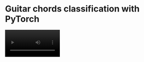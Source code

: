 
# Guitar chords classification with PyTorch

<video src='https://www.youtube.com/watch?v=13HdOq_8tmk' width=180/>


<br>
Used dataset: homemade images (5.000+)
<br>
<br>
Time of training (with validation phases) 1h 23m 45s.
<br>
<br>

<img src= "utils/loss.png">
<br>
<img src= "utils/acc.png">
<br>
<img src= "utils/lr.png">
<br>
<img src= "utils/test_cm.png">
Confusion matrix was created from the predictions on the TEST set
<br>
<br>
<br>

### Training details:
<br>



Total parameters: 			      8,910,671<br>
Total trainable parameters: 	8,910,671<br>
<br>
Training dataset size: 		5,092<br>
Validation dataset size: 	1,091<br>
Test dataset size: 			1,092<br>
<br>
Input image size: 	 256 × 256<br>
<br>
Batch size    	 32<br>
Learning rate 	 0.0001<br>
Loss function 	 <function cross_entropy at 0x7fdea31dd680><br>
No. epochs    	 100<br>
<br>
<br>
<br>
EPOCH: 1	Time:  0h  0m 49s<br>
Training	train accuracy 8.42%	train loss: 2.7048<br>
Validation	val accuracy   7.79%	val loss:   2.7045<br>
<br>
EPOCH: 2	Time:  0h  0m 48s<br>
Training	train accuracy 10.92%	train loss: 2.6946<br>
Validation	val accuracy   8.43%	val loss:   2.7000<br>
<br>
EPOCH: 3	Time:  0h  0m 49s<br>
Training	train accuracy 12.69%	train loss: 2.6724<br>
Validation	val accuracy   14.02%	val loss:   2.6806<br>
<br>
EPOCH: 4	Time:  0h  0m 48s<br>
Training	train accuracy 14.69%	train loss: 2.6283<br>
Validation	val accuracy   19.34%	val loss:   2.6484<br>
<br>
EPOCH: 5	Time:  0h  0m 49s<br>
Training	train accuracy 17.05%	train loss: 2.5676<br>
Validation	val accuracy   20.99%	val loss:   2.5885<br>
<br>
EPOCH: 6	Time:  0h  0m 48s<br>
Training	train accuracy 19.11%	train loss: 2.5098<br>
Validation	val accuracy   23.01%	val loss:   2.5114<br>
<br>
EPOCH: 7	Time:  0h  0m 49s<br>
Training	train accuracy 21.01%	train loss: 2.4261<br>
Validation	val accuracy   25.57%	val loss:   2.4036<br>
<br>
EPOCH: 8	Time:  0h  0m 49s<br>
Training	train accuracy 25.26%	train loss: 2.2946<br>
Validation	val accuracy   31.90%	val loss:   2.1926<br>
<br>
EPOCH: 9	Time:  0h  0m 49s<br>
Training	train accuracy 28.30%	train loss: 2.1360<br>
Validation	val accuracy   40.97%	val loss:   1.9493<br>
<br>
EPOCH: 10	Time:  0h  0m 49s<br>
Training	train accuracy 34.76%	train loss: 1.9345<br>
Validation	val accuracy   46.47%	val loss:   1.6774<br>
<br>
EPOCH: 11	Time:  0h  0m 49s<br>
Training	train accuracy 41.65%	train loss: 1.7294<br>
Validation	val accuracy   58.48%	val loss:   1.3483<br>
<br>
EPOCH: 12	Time:  0h  0m 49s<br>
Training	train accuracy 46.92%	train loss: 1.5414<br>
Validation	val accuracy   62.79%	val loss:   1.1868<br>
<br>
EPOCH: 13	Time:  0h  0m 49s<br>
Training	train accuracy 51.77%	train loss: 1.3734<br>
Validation	val accuracy   59.85%	val loss:   1.1222<br>
<br>
EPOCH: 14	Time:  0h  0m 49s<br>
Training	train accuracy 56.28%	train loss: 1.2301<br>
Validation	val accuracy   70.21%	val loss:   0.8524<br>
<br>
EPOCH: 15	Time:  0h  0m 49s<br>
Training	train accuracy 62.16%	train loss: 1.0809<br>
Validation	val accuracy   75.71%	val loss:   0.7147<br>
<br>
EPOCH: 16	Time:  0h  0m 49s<br>
Training	train accuracy 64.41%	train loss: 0.9859<br>
Validation	val accuracy   75.16%	val loss:   0.7100<br>
<br>
EPOCH: 17	Time:  0h  0m 48s<br>
Training	train accuracy 68.28%	train loss: 0.8657<br>
Validation	val accuracy   83.96%	val loss:   0.5122<br>
<br>
EPOCH: 18	Time:  0h  0m 49s<br>
Training	train accuracy 71.17%	train loss: 0.8114<br>
Validation	val accuracy   80.11%	val loss:   0.5180<br>
<br>
EPOCH: 19	Time:  0h  0m 49s<br>
Training	train accuracy 72.94%	train loss: 0.7373<br>
Validation	val accuracy   85.79%	val loss:   0.4112<br>
<br>
EPOCH: 20	Time:  0h  0m 49s<br>
Training	train accuracy 75.98%	train loss: 0.6513<br>
Validation	val accuracy   87.53%	val loss:   0.3782<br>
<br>
EPOCH: 21	Time:  0h  0m 49s<br>
Training	train accuracy 78.77%	train loss: 0.6002<br>
Validation	val accuracy   86.53%	val loss:   0.3729<br>
<br>
EPOCH: 22	Time:  0h  0m 49s<br>
Training	train accuracy 79.54%	train loss: 0.5597<br>
Validation	val accuracy   90.83%	val loss:   0.2807<br>
<br>
EPOCH: 23	Time:  0h  0m 49s<br>
Training	train accuracy 81.87%	train loss: 0.5115<br>
Validation	val accuracy   90.93%	val loss:   0.2549<br>
<br>
EPOCH: 24	Time:  0h  0m 49s<br>
Training	train accuracy 82.95%	train loss: 0.4680<br>
Validation	val accuracy   90.10%	val loss:   0.2540<br>
<br>
EPOCH: 25	Time:  0h  0m 49s<br>
Training	train accuracy 85.02%	train loss: 0.4106<br>
Validation	val accuracy   81.85%	val loss:   0.5116<br>
<br>
EPOCH: 26	Time:  0h  0m 48s<br>
Training	train accuracy 86.23%	train loss: 0.3960<br>
Validation	val accuracy   73.88%	val loss:   0.8186<br>
<br>
EPOCH: 27	Time:  0h  0m 49s<br>
Training	train accuracy 87.57%	train loss: 0.3337<br>
Validation	val accuracy   90.38%	val loss:   0.2484<br>
<br>
EPOCH: 28	Time:  0h  0m 49s<br>
Training	train accuracy 88.24%	train loss: 0.3286<br>
Validation	val accuracy   85.88%	val loss:   0.3976<br>
<br>
EPOCH: 29	Time:  0h  0m 48s<br>
Training	train accuracy 88.04%	train loss: 0.3361<br>
Validation	val accuracy   93.03%	val loss:   0.1776<br>
<br>
EPOCH: 30	Time:  0h  0m 49s<br>
Training	train accuracy 88.71%	train loss: 0.3058<br>
Validation	val accuracy   94.50%	val loss:   0.1707<br>
<br>
EPOCH: 31	Time:  0h  0m 49s<br>
Training	train accuracy 90.02%	train loss: 0.2744<br>
Validation	val accuracy   96.15%	val loss:   0.1116<br>
<br>
EPOCH: 32	Time:  0h  0m 49s<br>
Training	train accuracy 90.85%	train loss: 0.2496<br>
Validation	val accuracy   95.78%	val loss:   0.1195<br>
<br>
EPOCH: 33	Time:  0h  0m 48s<br>
Training	train accuracy 91.95%	train loss: 0.2327<br>
Validation	val accuracy   94.41%	val loss:   0.1733<br>
<br>
EPOCH: 34	Time:  0h  0m 49s<br>
Training	train accuracy 92.52%	train loss: 0.2161<br>
Validation	val accuracy   93.13%	val loss:   0.2052<br>
<br>
EPOCH: 35	Time:  0h  0m 49s<br>
Training	train accuracy 92.05%	train loss: 0.2150<br>
Validation	val accuracy   97.62%	val loss:   0.0845<br>
<br>
EPOCH: 36	Time:  0h  0m 48s<br>
Training	train accuracy 93.01%	train loss: 0.2061<br>
Validation	val accuracy   95.51%	val loss:   0.1480<br>
<br>
EPOCH: 37	Time:  0h  0m 49s<br>
Training	train accuracy 93.83%	train loss: 0.1759<br>
Validation	val accuracy   96.79%	val loss:   0.0895<br>
<br>
EPOCH: 38	Time:  0h  0m 48s<br>
Training	train accuracy 93.64%	train loss: 0.1801<br>
Validation	val accuracy   93.22%	val loss:   0.1694<br>
<br>
EPOCH: 39	Time:  0h  0m 49s<br>
Training	train accuracy 93.83%	train loss: 0.1763<br>
Validation	val accuracy   97.34%	val loss:   0.0845<br>
<br>
EPOCH: 40	Time:  0h  0m 49s<br>
Training	train accuracy 94.52%	train loss: 0.1558<br>
Validation	val accuracy   97.89%	val loss:   0.0781<br>
<br>
EPOCH: 41	Time:  0h  0m 50s<br>
Training	train accuracy 94.70%	train loss: 0.1522<br>
Validation	val accuracy   98.81%	val loss:   0.0460<br>
<br>
EPOCH: 42	Time:  0h  0m 53s<br>
Training	train accuracy 94.97%	train loss: 0.1451<br>
Validation	val accuracy   96.70%	val loss:   0.0961<br>
<br>
EPOCH: 43	Time:  0h  0m 51s<br>
Training	train accuracy 95.15%	train loss: 0.1398<br>
Validation	val accuracy   98.44%	val loss:   0.0670<br>
<br>
EPOCH: 44	Time:  0h  0m 50s<br>
Training	train accuracy 94.70%	train loss: 0.1488<br>
Validation	val accuracy   97.71%	val loss:   0.0748<br>
<br>
EPOCH: 45	Time:  0h  0m 50s<br>
Training	train accuracy 95.78%	train loss: 0.1348<br>
Validation	val accuracy   98.08%	val loss:   0.0631<br>
<br>
EPOCH: 46	Time:  0h  0m 49s<br>
Training	train accuracy 95.54%	train loss: 0.1282<br>
Validation	val accuracy   98.35%	val loss:   0.0560<br>
<br>
EPOCH: 47	Time:  0h  0m 50s<br>
Training	train accuracy 95.93%	train loss: 0.1203<br>
Validation	val accuracy   98.17%	val loss:   0.0651<br>
<br>
EPOCH: 48	Time:  0h  0m 49s<br>
Training	train accuracy 95.99%	train loss: 0.1187<br>
Validation	val accuracy   98.44%	val loss:   0.0477<br>
<br>
EPOCH: 49	Time:  0h  0m 50s<br>
Training	train accuracy 95.56%	train loss: 0.1222<br>
Validation	val accuracy   98.53%	val loss:   0.0491<br>
<br>
EPOCH: 50	Time:  0h  0m 49s<br>
Training	train accuracy 96.33%	train loss: 0.1040<br>
Validation	val accuracy   98.72%	val loss:   0.0460<br>
<br>
EPOCH: 51	Time:  0h  0m 49s<br>
Training	train accuracy 96.21%	train loss: 0.1073<br>
Validation	val accuracy   98.81%	val loss:   0.0456<br>
<br>
EPOCH: 52	Time:  0h  0m 49s<br>
Training	train accuracy 95.99%	train loss: 0.1070<br>
Validation	val accuracy   98.81%	val loss:   0.0426<br>
<br>
EPOCH: 53	Time:  0h  0m 49s<br>
Training	train accuracy 96.78%	train loss: 0.0949<br>
Validation	val accuracy   98.99%	val loss:   0.0461<br>
<br>
EPOCH: 54	Time:  0h  0m 49s<br>
Training	train accuracy 97.13%	train loss: 0.0861<br>
Validation	val accuracy   98.35%	val loss:   0.0564<br>
<br>
EPOCH: 55	Time:  0h  0m 49s<br>
Training	train accuracy 97.09%	train loss: 0.0856<br>
Validation	val accuracy   98.99%	val loss:   0.0458<br>
<br>
EPOCH: 56	Time:  0h  0m 50s<br>
Training	train accuracy 97.51%	train loss: 0.0767<br>
Validation	val accuracy   98.44%	val loss:   0.0497<br>
<br>
EPOCH: 57	Time:  0h  0m 50s<br>
Training	train accuracy 97.19%	train loss: 0.0768<br>
Validation	val accuracy   99.08%	val loss:   0.0398<br>
<br>
EPOCH: 58	Time:  0h  0m 49s<br>
Training	train accuracy 97.33%	train loss: 0.0797<br>
Validation	val accuracy   99.08%	val loss:   0.0372<br>
<br>
EPOCH: 59	Time:  0h  0m 49s<br>
Training	train accuracy 97.53%	train loss: 0.0718<br>
Validation	val accuracy   99.18%	val loss:   0.0365<br>
<br>
EPOCH: 60	Time:  0h  0m 49s<br>
Training	train accuracy 97.58%	train loss: 0.0654<br>
Validation	val accuracy   98.90%	val loss:   0.0466<br>
<br>
EPOCH: 61	Time:  0h  0m 49s<br>
Training	train accuracy 97.62%	train loss: 0.0691<br>
Validation	val accuracy   98.90%	val loss:   0.0460<br>
<br>
EPOCH: 62	Time:  0h  0m 50s<br>
Training	train accuracy 97.55%	train loss: 0.0675<br>
Validation	val accuracy   98.99%	val loss:   0.0438<br>
<br>
EPOCH: 63	Time:  0h  0m 49s<br>
Training	train accuracy 98.10%	train loss: 0.0598<br>
Validation	val accuracy   98.72%	val loss:   0.0467<br>
<br>
EPOCH: 64	Time:  0h  0m 50s<br>
Training	train accuracy 98.13%	train loss: 0.0569<br>
Validation	val accuracy   99.08%	val loss:   0.0420<br>
<br>
EPOCH: 65	Time:  0h  0m 49s<br>
Training	train accuracy 97.92%	train loss: 0.0565<br>
Validation	val accuracy   98.63%	val loss:   0.0530<br>
<br>
EPOCH: 66	Time:  0h  0m 50s<br>
Training	train accuracy 98.33%	train loss: 0.0561<br>
Validation	val accuracy   99.27%	val loss:   0.0405<br>
<br>
EPOCH: 67	Time:  0h  0m 49s<br>
Training	train accuracy 98.25%	train loss: 0.0582<br>
Validation	val accuracy   98.90%	val loss:   0.0431<br>
<br>
EPOCH: 68	Time:  0h  0m 49s<br>
Training	train accuracy 98.23%	train loss: 0.0554<br>
Validation	val accuracy   99.18%	val loss:   0.0422<br>
<br>
EPOCH: 69	Time:  0h  0m 50s<br>
Training	train accuracy 98.41%	train loss: 0.0445<br>
Validation	val accuracy   99.27%	val loss:   0.0434<br>
<br>
EPOCH: 70	Time:  0h  0m 49s<br>
Training	train accuracy 98.64%	train loss: 0.0407<br>
Validation	val accuracy   99.18%	val loss:   0.0362<br>
<br>
EPOCH: 71	Time:  0h  0m 49s<br>
Training	train accuracy 98.64%	train loss: 0.0452<br>
Validation	val accuracy   98.99%	val loss:   0.0424<br>
<br>
EPOCH: 72	Time:  0h  0m 49s<br>
Training	train accuracy 98.47%	train loss: 0.0441<br>
Validation	val accuracy   99.27%	val loss:   0.0472<br>
<br>
EPOCH: 73	Time:  0h  0m 49s<br>
Training	train accuracy 98.53%	train loss: 0.0482<br>
Validation	val accuracy   99.27%	val loss:   0.0381<br>
<br>
EPOCH: 74	Time:  0h  0m 49s<br>
Training	train accuracy 98.90%	train loss: 0.0371<br>
Validation	val accuracy   99.27%	val loss:   0.0359<br>
<br>
EPOCH: 75	Time:  0h  0m 49s<br>
Training	train accuracy 98.64%	train loss: 0.0402<br>
Validation	val accuracy   99.08%	val loss:   0.0430<br>
<br>
EPOCH: 76	Time:  0h  0m 50s<br>
Training	train accuracy 98.63%	train loss: 0.0415<br>
Validation	val accuracy   99.27%	val loss:   0.0337<br>
<br>
EPOCH: 77	Time:  0h  0m 49s<br>
Training	train accuracy 98.88%	train loss: 0.0328<br>
Validation	val accuracy   98.99%	val loss:   0.0380<br>
<br>
EPOCH: 78	Time:  0h  0m 50s<br>
Training	train accuracy 98.76%	train loss: 0.0382<br>
Validation	val accuracy   99.27%	val loss:   0.0359<br>
<br>
EPOCH: 79	Time:  0h  0m 50s<br>
Training	train accuracy 98.76%	train loss: 0.0333<br>
Validation	val accuracy   99.27%	val loss:   0.0380<br>
<br>
EPOCH: 80	Time:  0h  0m 49s<br>
Training	train accuracy 98.66%	train loss: 0.0389<br>
Validation	val accuracy   99.18%	val loss:   0.0334<br>
<br>
EPOCH: 81	Time:  0h  0m 50s<br>
Training	train accuracy 98.90%	train loss: 0.0356<br>
Validation	val accuracy   99.27%	val loss:   0.0377<br>
<br>
EPOCH: 82	Time:  0h  0m 49s<br>
Training	train accuracy 99.08%	train loss: 0.0278<br>
Validation	val accuracy   99.18%	val loss:   0.0370<br>
<br>
EPOCH: 83	Time:  0h  0m 49s<br>
Training	train accuracy 98.92%	train loss: 0.0322<br>
Validation	val accuracy   99.18%	val loss:   0.0336<br>
<br>
EPOCH: 84	Time:  0h  0m 49s<br>
Training	train accuracy 99.08%	train loss: 0.0303<br>
Validation	val accuracy   99.36%	val loss:   0.0339<br>
<br>
EPOCH: 85	Time:  0h  0m 49s<br>
Training	train accuracy 99.12%	train loss: 0.0300<br>
Validation	val accuracy   99.08%	val loss:   0.0366<br>
<br>
EPOCH: 86	Time:  0h  0m 50s<br>
Training	train accuracy 98.98%	train loss: 0.0285<br>
Validation	val accuracy   99.18%	val loss:   0.0410<br>
<br>
EPOCH: 87	Time:  0h  0m 51s<br>
Training	train accuracy 99.08%	train loss: 0.0275<br>
Validation	val accuracy   99.18%	val loss:   0.0387<br>
<br>
EPOCH: 88	Time:  0h  0m 51s<br>
Training	train accuracy 99.39%	train loss: 0.0242<br>
Validation	val accuracy   99.18%	val loss:   0.0359<br>
<br>
EPOCH: 89	Time:  0h  0m 50s<br>
Training	train accuracy 99.19%	train loss: 0.0232<br>
Validation	val accuracy   99.27%	val loss:   0.0373<br>
<br>
EPOCH: 90	Time:  0h  0m 52s<br>
Training	train accuracy 99.23%	train loss: 0.0256<br>
Validation	val accuracy   99.36%	val loss:   0.0350<br>
<br>
EPOCH: 91	Time:  0h  0m 54s<br>
Training	train accuracy 99.29%	train loss: 0.0214<br>
Validation	val accuracy   99.27%	val loss:   0.0345<br>
<br>
EPOCH: 92	Time:  0h  0m 54s<br>
Training	train accuracy 99.00%	train loss: 0.0311<br>
Validation	val accuracy   99.36%	val loss:   0.0361<br>
<br>
EPOCH: 93	Time:  0h  0m 54s<br>
Training	train accuracy 99.31%	train loss: 0.0232<br>
Validation	val accuracy   99.36%	val loss:   0.0357<br>
<br>
EPOCH: 94	Time:  0h  0m 57s<br>
Training	train accuracy 99.14%	train loss: 0.0256<br>
Validation	val accuracy   99.27%	val loss:   0.0365<br>
<br>
EPOCH: 95	Time:  0h  0m 56s<br>
Training	train accuracy 99.41%	train loss: 0.0213<br>
Validation	val accuracy   99.36%	val loss:   0.0356<br>
<br>
EPOCH: 96	Time:  0h  0m 55s<br>
Training	train accuracy 99.18%	train loss: 0.0243<br>
Validation	val accuracy   99.36%	val loss:   0.0344<br>
<br>
EPOCH: 97	Time:  0h  0m 54s<br>
Training	train accuracy 99.16%	train loss: 0.0234<br>
Validation	val accuracy   99.36%	val loss:   0.0351<br>
<br>
EPOCH: 98	Time:  0h  0m 54s<br>
Training	train accuracy 99.31%	train loss: 0.0228<br>
Validation	val accuracy   99.36%	val loss:   0.0348<br>
<br>
EPOCH: 99	Time:  0h  0m 55s<br>
Training	train accuracy 99.35%	train loss: 0.0212<br>
Validation	val accuracy   99.36%	val loss:   0.0346<br>
<br>
EPOCH: 100	Time:  0h  0m 54s<br>
Training	train accuracy 99.25%	train loss: 0.0227<br>
Validation	val accuracy   99.36%	val loss:   0.0351<br>
<br>
<br>
<br>
TIME of training (with validation phases)  1h 23m 45s.<br>
